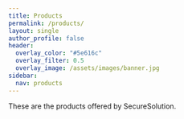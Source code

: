 ```yaml
---
title: Products
permalink: /products/
layout: single
author_profile: false
header:
  overlay_color: "#5e616c"
  overlay_filter: 0.5
  overlay_image: /assets/images/banner.jpg
sidebar:
  nav: products
---
```


These are the products offered by SecureSolution.
